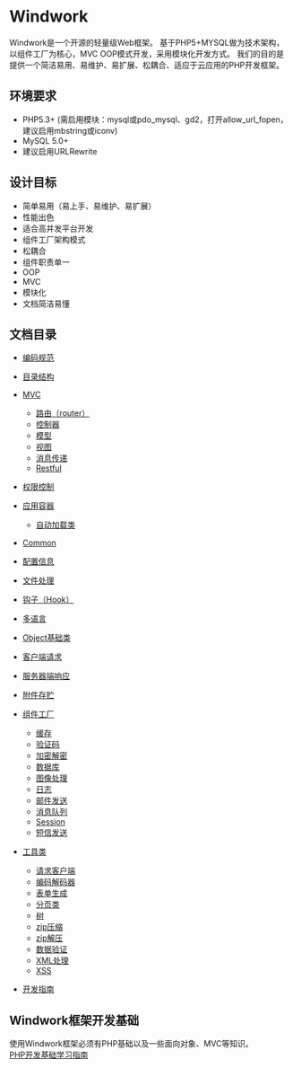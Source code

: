 Windwork
===============
Windwork是一个开源的轻量级Web框架。
基于PHP5+MYSQL做为技术架构，以组件工厂为核心，MVC OOP模式开发，采用模块化开发方式。
我们的目的是提供一个简洁易用、易维护、易扩展、松耦合、适应于云应用的PHP开发框架。


环境要求
-------------------
* PHP5.3+ (需启用模块：mysql或pdo_mysql、gd2，打开allow_url_fopen，建议启用mbstring或iconv)
* MySQL 5.0+
* 建议启用URLRewrite

设计目标
-----------------
 * 简单易用（易上手、易维护、易扩展）
 * 性能出色
 * 适合高并发平台开发
 * 组件工厂架构模式
 * 松耦合
 * 组件职责单一
 * OOP
 * MVC
 * 模块化
 * 文档简洁易懂

文档目录
--------
* [编码规范](general.coding-standard.html)  
* [目录结构](general.folder-structure.html)  
* [MVC](core.mvc.html) 
    * [路由（router）](core.mvc.router.html)   
    * [控制器](core.mvc.controller.html)   
    * [模型](core.mvc.model.html)   
    * [视图](core.mvc.template.html)   
    * [消息传递](core.mvc.message.html)
    * [Restful](core.mvc.restful.html)
* [权限控制](general.acl.html)
* [应用容器](core.app.html) 
    * [自动加载类](core.app.html#autoload) 
* [Common](core.common.html)   
* [配置信息](core.config.html)     
* [文件处理](core.file.html)   
* [钩子（Hook）](core.hook.html)  
* [多语言](core.lang.html)   
* [Object基础类](core.object.html)    
* [客户端请求](core.request.html)    
* [服务器端响应](core.response.html)    
* [附件存贮](core.storage.html)  
* [组件工厂](core.factory.html)   
    * [缓存](core.factory.adapter.cache.html)   
    * [验证码](core.factory.adapter.captcha.html)   
    * [加密解密](core.factory.adapter.crypt.html)   
    * [数据库](core.factory.adapter.db.html)   
    * [图像处理](core.factory.adapter.image.html)   
    * [日志](core.factory.adapter.logger.html)   
    * [邮件发送](core.factory.adapter.mailer.html) 
    * [消息队列](core.factory.adapter.mq.html)   
    * [Session](core.factory.adapter.session.html)   
    * [短信发送](core.factory.adapter.sms.html)        
* [工具类](core.util.html)   
    * [请求客户端](core.util.client.html)     
    * [编码解码器](core.util.encoder.html)     
    * [表单生成](core.util.form.html)   
    * [分页类](core.util.pagination.html)     
    * [树](core.util.tree.html)     
    * [zip压缩](core.util.zip.html)    
    * [zip解压](core.util.unzip.html)       
    * [数据验证](core.util.validator.html)     
    * [XML处理](core.util.xml.html)     
    * [XSS](core.util.xss.html)    

* [开发指南](guide.html)  


Windwork框架开发基础
---------------
使用Windwork框架必须有PHP基础以及一些面向对象、MVC等知识。   
[PHP开发基础学习指南](php-basic.html)